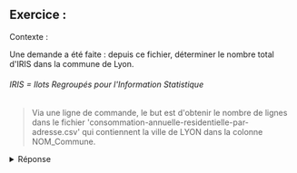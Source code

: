## Exercice : 

Contexte :

Une demande a été faite : depuis ce fichier, déterminer le nombre total d'IRIS dans la commune de Lyon.

###### IRIS =  Ilots Regroupés pour l'Information Statistique

>Via une ligne de commande, le but est d'obtenir le nombre de lignes dans le fichier 'consommation-annuelle-residentielle-par-adresse.csv' qui contiennent la ville de LYON dans la colonne NOM_Commune.




<details>
  <summary>Réponse</summary>
  
  ### Réponse entière
  ```
  awk -F";" '{print $9}' consommation-annuelle-residentielle-par-adresse.csv | grep "LYON" | wc -l
  ```
  
  1. 
```
awk -F";"
```
Va donner le type de séparation dans le fichier CSV (donc ici, le point virgule qui par défaut est simplement une virgule). Cette partie dont le -F est important car sans spécification du format de séparation, le résultat change complètement la façon de lire le fichier et donc le résultat.
  	
  2. 
```
'{print $9}'
```

Cette partie va aller récupérer la colonne 9, celle des noms de commune.
     	
  3. 
``` 
consommation-annuelle-residentielle-par-adresse.csv
```

Ici, c'est le nom du fichier ou il la commande va se faire
  	
  4.	
```
| grep "LYON" | wc -l
```

Cette dernière partie va compléter la commande : on va chercher uniquement la chaine de caractères "LYON" et compter les lignes qui les contiennent.

Enfin, le résultat qui doit être obtenu est le suivant : 12421, dans le fichier il y a 12421 lignes qui contiennent la commune de LYON : 

###### Il y a alors 12421 IRIS dans la commune de LYON.

  
</details>


